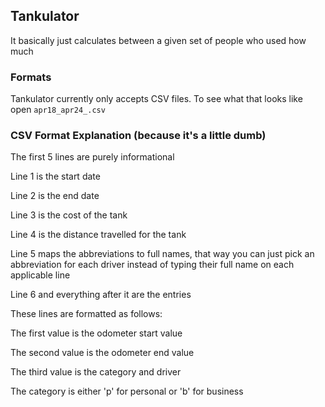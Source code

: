 
## Tankulator
It basically just calculates between a given set of people who used how much

### Formats
Tankulator currently only accepts CSV files. To see what that looks like open `apr18_apr24_.csv`

### CSV Format Explanation (because it's a little dumb)
The first 5 lines are purely informational

Line 1 is the start date

Line 2 is the end date

Line 3 is the cost of the tank

Line 4 is the distance travelled for the tank

Line 5 maps the abbreviations to full names, that way you can just pick an abbreviation
for each driver instead of typing their full name on each applicable line

Line 6 and everything after it are the entries

These lines are formatted as follows:

The first value is the odometer start value 

The second value is the odometer end value

The third value is the category and driver

The category is either 'p' for personal or 'b' for business
